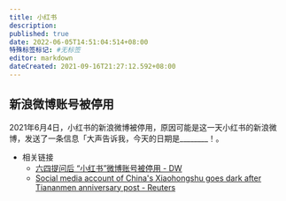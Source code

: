 ```yaml
---
title: 小红书
description:
published: true
date: 2022-06-05T14:51:04:514+08:00
特殊标签标记: #无标签
editor: markdown
dateCreated: 2021-09-16T21:27:12.592+08:00
---
```


## 新浪微博账号被停用

2021年6月4日，小红书的新浪微博被停用，原因可能是这一天小红书的新浪微博，发送了一条信息「大声告诉我，今天的日期是\_\_\_\_\_\_\_\_！。

+   相关链接
    +   [六四提问后 “小红书”微博账号被停用 - DW](https://www.dw.com/zh/六四提问后-小红书微博账号被停用/a-57793545?maca=chi-rss-chi-all-1127-rdf)
    +   [Social media account of China's Xiaohongshu goes dark after Tiananmen anniversary post - Reuters](https://web.archive.org/web/20210607092626/https://www.reuters.com/world/china/social-media-account-chinas-xiaohongshu-goes-dark-after-tiananmen-anniversary-2021-06-06/)
